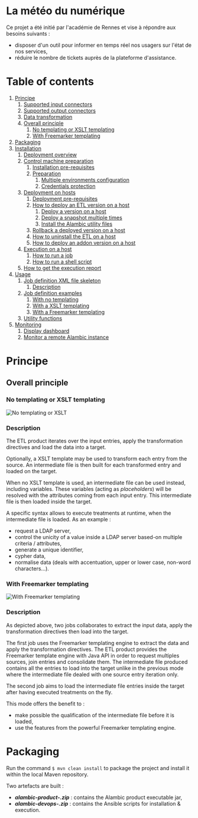 # La météo du numérique
Ce projet a été initié par l'académie de Rennes et vise à répondre aux besoins suivants :
- disposer d'un outil pour informer en temps réel nos usagers sur l'état de nos services,
- réduire le nombre de tickets auprès de la plateforme d'assistance.

# Table of contents
1. [Principe](#principe)
	1. [Supported input connectors](#supported-input-connectors)
	2. [Supported output connectors](#supported-output-connectors)
	3. [Data transformation](#data-transformation)
	4. [Overall principle](#overall-principle)
		1. [No templating or XSLT templating](#no-templating-or-xslt-templating)
		2. [With Freemarker templating](#with-freemarker-templating)
2. [Packaging](#packaging)
3. [Installation](#installation)
	1. [Deployment overview](#deployment-overview)
	2. [Control machine preparation](#control-machine-preparation)
		1. [Installation pre-requisites](#installation-pre-requisites)
		2. [Preparation](#preparation)
			1. [Multiple environments configuration](#multiple-environments-configuration)
			2. [Credentials protection](#credentials-protection)
	3. [Deployment on hosts](#deployment-on-hosts)
		1. [Deployment pre-requisites](#deployment-pre-requisites)
		2. [How to deploy an ETL version on a host](#how-to-deploy-an-etl-version-on-a-host)
			1. [Deploy a version on a host](#deploy-a-version-on-a-host)
			2. [Deploy a snapshot multiple times](#deploy-a-snapshot-multiple-times)
			3. [Install the Alambic utility files](#install-the-alambic-utility-files)
		3. [Rollback a deployed version on a host](#rollback-a-deployed-version-on-a-host)
		4. [How to uninstall the ETL on a host](#how-to-uninstall-the-etl-on-a-host)
		5. [How to deploy an addon version on a host](#how-to-deploy-an-addon-version-on-a-host)
	4. [Execution on a host](#execution-on-a-host)
		1. [How to run a job](#how-to-run-a-job)
		2. [How to run a shell script](#how-to-run-a-shell-script)
	5. [How to get the execution report](#how-to-get-the-execution-report)
4. [Usage](#usage)
	1. [Job definition XML file skeleton](#job-definition-xml-file-skeleton)
		1. [Description](#description)
	2. [Job definition examples](#job-definition-examples)
		1. [With no templating](#with-no-templating)
		2. [With a XSLT templating](#with-a-xslt-templating)
		3. [With a Freemarker templating](#with-a-freemarker-templating)
	3. [Utility functions](#utility-functions)
5. [Monitoring](#monitoring)
	1. [Display dashboard](#display-dashboard)
	2. [Monitor a remote Alambic instance](#monitor-a-remote-alambic-instance)

# Principe


## Overall principle

### No templating or XSLT templating
![No templating or XSLT](images/Capture-ETL-XSLT.png "No templating or XSLT")

### Description
The ETL product iterates over the input entries, apply the transformation directives and load the data into a target.

Optionally, a XSLT template may be used to transform each entry from the source. An intermediate file is then built for each transformed entry and loaded on the target.

When no XSLT template is used, an intermediate file can be used instead, including variables. These variables  (acting as _placeholders_) will be resolved with the attributes coming from each input entry.
This intermediate file is then loaded inside the target.

A specific syntax allows to execute treatments at runtime, when the intermediate file is loaded.
As an example :
- request a LDAP server,
- control the unicity of a value inside a LDAP server based-on multiple criteria / attributes,
- generate a unique identifier,
- cypher data,
- normalise data (deals with accentuation, upper or lower case, non-word characters...).

### With Freemarker templating
![With Freemarker templating](images/Capture-ETL-Freemarker.png "With Freemarker templating")

### Description
As depicted above, two jobs collaborates to extract the input data, apply the transformation directives then load into the target.

The first job uses the Freemarker templating engine to extract the data and apply the transformation directives.
The ETL product provides the Freemarker template engine with Java API in order to request multiples sources, join entries and consolidate them.
The intermediate file produced contains all the entries to load into the target unlike in the previous mode where the intermediate file dealed with one source entry iteration only.

The second job aims to load the intermediate file entries inside the target after having executed treatments on the fly.

This mode offers the benefit to :
- make possible the qualification of the intermediate file before it is loaded,
- use the features from the powerful Freemarker templating engine.

# Packaging
Run the command ```$ mvn clean install``` to package the project and install it within the local Maven repository.

Two artefacts are built :
- ***alambic-product-<version>.zip*** : contains the Alambic product executable jar,
- ***alambic-devops-<version>.zip*** : contains the Ansible scripts for installation & execution.
